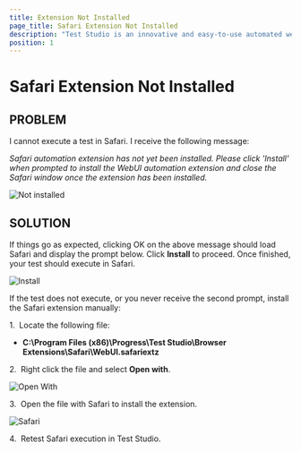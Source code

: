 ```yaml
---
title: Extension Not Installed
page_title: Safari Extension Not Installed
description: "Test Studio is an innovative and easy-to-use automated web, WPF and load testing solution. Test Studio tests support essential technologies like ASP.NET AJAX, Silverlight, PHP and MVC. HTML5, Testing framework, functional testing, performance testing, load testing, exploratory testing, manual testing."
position: 1
---
```

# Safari Extension Not Installed

## PROBLEM

I cannot execute a test in Safari. I receive the following message:

*Safari automation extension has not yet been installed. Please click 'Install' when
prompted to install the WebUI automation extension and close the Safari window
once the extension has been installed.*

![Not installed][1]

## SOLUTION

If things go as expected, clicking OK on the above message should load Safari and display the prompt below. Click **Install** to proceed. Once finished, your test should execute in Safari. 

![Install][2]

If the test does not execute, or you never receive the second prompt, install the Safari extension manually:

1.&nbsp; Locate the following file:

 - **C:\Program Files (x86)\Progress\Test Studio\Browser Extensions\Safari\WebUI.safariextz**

2.&nbsp; Right click the file and select **Open with**.

![Open With][3]

 

3.&nbsp; Open the file with Safari to install the extension. 

![Safari][4]

4.&nbsp; Retest Safari execution in Test Studio.

[1]: /img/troubleshooting-guide/test-execution-problems-tg/safari-tg/extension-not-installed/fig1.png
[2]: /img/troubleshooting-guide/test-execution-problems-tg/safari-tg/extension-not-installed/fig2.png
[3]: /img/troubleshooting-guide/test-execution-problems-tg/safari-tg/extension-not-installed/fig3.png
[4]: /img/troubleshooting-guide/test-execution-problems-tg/safari-tg/extension-not-installed/fig4.png
